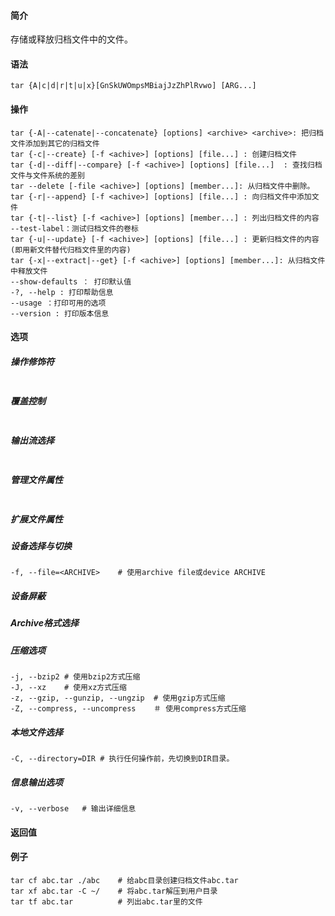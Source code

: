 #### 简介

存储或释放归档文件中的文件。

#### 语法

```
tar {A|c|d|r|t|u|x}[GnSkUWOmpsMBiajJzZhPlRvwo] [ARG...]
```

#### 操作

```
tar {-A|--catenate|--concatenate} [options] <archive> <archive>: 把归档文件添加到其它的归档文件
tar {-c|--create} [-f <achive>] [options] [file...] : 创建归档文件
tar {-d|--diff|--compare} [-f <achive>] [options] [file...]  : 查找归档文件与文件系统的差别
tar --delete [-file <achive>] [options] [member...]: 从归档文件中删除。
tar {-r|--append} [-f <achive>] [options] [file...] : 向归档文件中添加文件
tar {-t|--list} [-f <achive>] [options] [member...] : 列出归档文件的内容
--test-label：测试归档文件的卷标
tar {-u|--update} [-f <achive>] [options] [file...] : 更新归档文件的内容(即用新文件替代归档文件里的内容)
tar {-x|--extract|--get} [-f <achive>] [options] [member...]: 从归档文件中释放文件
--show-defaults ： 打印默认值
-?, --help : 打印帮助信息
--usage ：打印可用的选项
--version : 打印版本信息
```

#### 选项

##### 操作修饰符

```

```

##### 覆盖控制

```

```

##### 输出流选择

```

```

##### 管理文件属性

```

```

##### 扩展文件属性

##### 设备选择与切换

```
-f, --file=<ARCHIVE>	# 使用archive file或device ARCHIVE
```

##### 设备屏蔽

##### Archive格式选择

##### 压缩选项

```
-j, --bzip2	# 使用bzip2方式压缩
-J, --xz	# 使用xz方式压缩
-z, --gzip, --gunzip, --ungzip	# 使用gzip方式压缩
-Z, --compress, --uncompress	＃ 使用compress方式压缩
```



##### 本地文件选择

```
-C, --directory=DIR	# 执行任何操作前，先切换到DIR目录。

```

##### 信息输出选项

```
-v, --verbose	# 输出详细信息
```



#### 返回值

#### 例子

```
tar cf abc.tar ./abc	# 给abc目录创建归档文件abc.tar
tar xf abc.tar -C ~/	# 将abc.tar解压到用户目录
tar tf abc.tar			# 列出abc.tar里的文件
```



​	